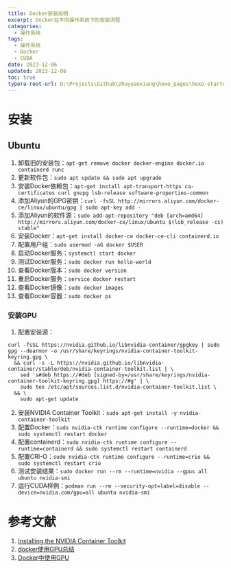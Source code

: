 ```yaml
---
title: Docker安装说明
excerpt: Docker在不同操作系统下的安装流程
categories:
  - 操作系统
tags:
  - 操作系统
  - Docker
  - CUDA
date: 2023-12-06
updated: 2023-12-06
toc: true
typora-root-url: D:\Projects\Github\zhuyuanxiang\hexo_pages\hexo-starter\source\_posts\
---
```


# 安装

## Ubuntu

1. 卸载旧的安装包：`apt-get remove docker docker-engine docker.io containerd runc`
2. 更新软件包：`sudo apt update && sudo apt upgrade`
3. 安装Docker依赖包：`apt-get install apt-transport-https ca-certificates curl gnupg lsb-release software-properties-common`
4. 添加Aliyun的GPG密钥：`curl -fsSL http://mirrors.aliyun.com/docker-ce/linux/ubuntu/gpg | sudo apt-key add -`
5. 添加Aliyun的软件源：`sudo add-apt-repository "deb [arch=amd64] http://mirrors.aliyun.com/docker-ce/linux/ubuntu $(lsb_release -cs) stable"`
6. 安装Docker：`apt-get install docker-ce docker-ce-cli containerd.io`
7. 配置用户组：`sudo usermod -aG docker $USER`
8. 启动Docker服务：`systemctl start docker`
9. 测试Docker服务：`sudo docker run hello-world`
10. 查看Docker版本：`sudo docker version`
11. 重启Docker服务：`service docker restart`
12. 查看Docker镜像：`sudo docker images`
13. 查看Docker容器：`sudo docker ps`

### 安装GPU

1. 配置安装源：

```shell
curl -fsSL https://nvidia.github.io/libnvidia-container/gpgkey | sudo gpg --dearmor -o /usr/share/keyrings/nvidia-container-toolkit-keyring.gpg \
  && curl -s -L https://nvidia.github.io/libnvidia-container/stable/deb/nvidia-container-toolkit.list | \
    sed 's#deb https://#deb [signed-by=/usr/share/keyrings/nvidia-container-toolkit-keyring.gpg] https://#g' | \
    sudo tee /etc/apt/sources.list.d/nvidia-container-toolkit.list \
  && \
    sudo apt-get update
```

2. 安装NVIDIA Container Toolkit：`sudo apt-get install -y nvidia-container-toolkit`
3. 配置Docker：`sudo nvidia-ctk runtime configure --runtime=docker && sudo systemctl restart docker`
4. 配置containerd：`sudo nvidia-ctk runtime configure --runtime=containerd && sudo systemctl restart containerd`
5. 配置CRI-O：`sudo nvidia-ctk runtime configure --runtime=crio && sudo systemctl restart crio`
6. 测试安装结果：`sudo docker run --rm --runtime=nvidia --gpus all ubuntu nvidia-smi`
7. 运行CUDA样例：`podman run --rm --security-opt=label=disable --device=nvidia.com/gpu=all ubuntu nvidia-smi`
# 参考文献

1. [Installing the NVIDIA Container Toolkit](https://docs.nvidia.com/datacenter/cloud-native/container-toolkit/latest/install-guide.html)
2. [docker使用GPU总结](https://www.cnblogs.com/linhaifeng/p/16108285.html)
3. [Docker中使用GPU](https://zhuanlan.zhihu.com/p/565339942)
